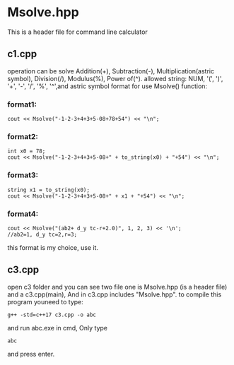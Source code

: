 # Msolve.hpp
This is a header file for command line calculator
## c1.cpp
operation can be solve Addition(+), Subtraction(-), Multiplication(astric symbol), Division(/), Modulus(%), Power of(^).
allowed string: NUM, '(', ')', '+', '-', '/', '%', '^',and astric symbol
format for use Msolve() function:
### format1:
    cout << Msolve("-1-2-3+4+3+5-08+78+54") << "\n";
### format2:
    int x0 = 78;
    cout << Msolve("-1-2-3+4+3+5-08+" + to_string(x0) + "+54") << "\n";
### format3:
    string x1 = to_string(x0);
    cout << Msolve("-1-2-3+4+3+5-08+" + x1 + "+54") << "\n";
### format4:
    cout << Msolve("(ab2+ d_y tc-r+2.0)", 1, 2, 3) << '\n';
    //ab2=1, d_y tc=2,r=3;
this format is my choice, use it.

## c3.cpp
open c3 folder and you can see two file one is Msolve.hpp (is a header file) and a c3.cpp(main), And in c3.cpp includes "Msolve.hpp".
to compile this program youneed to type:
    
    g++ -std=c++17 c3.cpp -o abc
and run abc.exe in cmd, Only type

    abc
and press enter.
